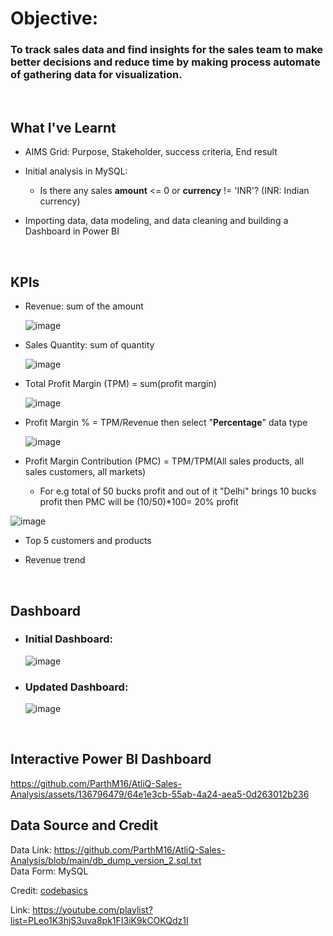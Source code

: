 # Objective: 
### To track sales data and find insights for the sales team to make better decisions and reduce time by making process automate of gathering data for visualization.
</br>

## What I've Learnt

- AIMS Grid: Purpose, Stakeholder, success criteria, End result

- Initial analysis in MySQL:
  -  Is there any sales **amount** <= 0 or **currency** != 'INR'? (INR: Indian currency)

- Importing data, data modeling, and data cleaning and building a Dashboard in Power BI
</br>


## KPIs

- Revenue: sum of the amount

  ![image](https://github.com/ParthM16/AtliQ-Sales-Analysis/assets/136796479/c031d8b0-398d-4597-b5cb-cda38548e215)


- Sales Quantity: sum of quantity

  ![image](https://github.com/ParthM16/AtliQ-Sales-Analysis/assets/136796479/1b3eb39a-4385-4b59-b5ea-847fa6436f17)


- Total Profit Margin (TPM) = sum(profit margin)

  ![image](https://github.com/ParthM16/AtliQ-Sales-Analysis/assets/136796479/4602198b-b6fe-46ec-9c18-b6e7251e4e06)


- Profit Margin % = TPM/Revenue  then select "**Percentage**" data type

  ![image](https://github.com/ParthM16/AtliQ-Sales-Analysis/assets/136796479/301589df-cda6-42c3-8976-80916919ba06)


- Profit Margin Contribution (PMC) = TPM/TPM(All sales products, all sales customers, all markets)
	- For e.g total of 50 bucks profit and out of it "Delhi" brings 10 bucks profit then PMC will be (10/50)*100= 20% profit

![image](https://github.com/ParthM16/AtliQ-Sales-Analysis/assets/136796479/85ea70d5-08a7-44f4-9833-bb44ec5ab956)
 

-  Top 5 customers and products

- Revenue trend
</br>

## Dashboard

- <H3>Initial Dashboard:</H3>

  ![image](https://github.com/ParthM16/AtliQ-Sales-Analysis/assets/136796479/57f18156-b4c1-476f-a747-59e04acc414b)

- <H3>Updated Dashboard:</H3>

  ![image](https://github.com/ParthM16/AtliQ-Sales-Analysis/assets/136796479/43d2e0a6-95af-4d10-832e-2844d5124d04)
</br>
  
## Interactive Power BI Dashboard
  
https://github.com/ParthM16/AtliQ-Sales-Analysis/assets/136796479/64e1e3cb-55ab-4a24-aea5-0d263012b236

## Data Source and Credit
Data Link:	https://github.com/ParthM16/AtliQ-Sales-Analysis/blob/main/db_dump_version_2.sql.txt
</br>Data Form:	MySQL 

Credit: [codebasics](https://github.com/codebasics)

Link: https://youtube.com/playlist?list=PLeo1K3hjS3uva8pk1FI3iK9kCOKQdz1I




